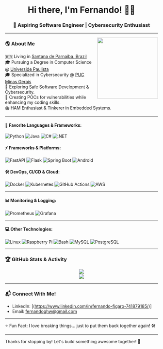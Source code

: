 <h1 align="center">Hi there, I'm Fernando! 👨‍💻</h1>
<h3 align="center">🚀 Aspiring Software Engineer | Cybersecurity Enthusiast </h3>

---

<img align='right' src='https://user-images.githubusercontent.com/5713670/87202985-820dcb80-c2b6-11ea-9f56-7ec461c497c3.gif' width='200px'>

### 🌎 About Me
🇧🇷 Living in [Santana de Parnaíba, Brazil](https://www.google.com/maps/place/Santana+de+Parna%C3%ADba+-+Polvilho,+Santana+de+Parna%C3%ADba+-+SP/)</br>
🎓 Pursuing a Degree in Computer Science @ [Universide Paulista](https://unip.br/)</br>
🎓 Specialized in Cybersecurity @ [PUC Minas Gerais](https://www.pucminas.br/destaques/Paginas/default.aspx)</br>
🌱 Exploring Safe Software Development & Cybersecurity.</br>
🔭 Creating POCs for vulnerabilities while enhancing my coding skills.</br>
📻 HAM Enthusiast & Tinkerer in Embedded Systems.

---

#### 🌟 Favorite Languages & Frameworks:
![Python](https://img.shields.io/badge/Python-3670A0.svg?style=for-the-badge&logo=python&logoColor=white)
![Java](https://img.shields.io/badge/Java-%23ED8B00.svg?style=for-the-badge&logo=java&logoColor=white)
![C#](https://img.shields.io/badge/C%23-239120.svg?style=for-the-badge&logo=c-sharp&logoColor=white)
![.NET](https://img.shields.io/badge/.NET-512BD4.svg?style=for-the-badge&logo=dotnet&logoColor=white)

#### ⚡ Frameworks & Platforms:
![FastAPI](https://img.shields.io/badge/FastAPI-009688.svg?style=for-the-badge&logo=fastapi&logoColor=white)
![Flask](https://img.shields.io/badge/Flask-000000.svg?style=for-the-badge&logo=flask&logoColor=white)
![Spring Boot](https://img.shields.io/badge/Spring_Boot-6DB33F.svg?style=for-the-badge&logo=spring-boot&logoColor=white)
![Android](https://img.shields.io/badge/Android_Studio-3DDC84.svg?style=for-the-badge&logo=android-studio&logoColor=white)

#### 🛠 DevOps, CI/CD & Cloud:
![Docker](https://img.shields.io/badge/Docker-2496ED.svg?style=for-the-badge&logo=docker&logoColor=white)
![Kubernetes](https://img.shields.io/badge/Kubernetes-326CE5.svg?style=for-the-badge&logo=kubernetes&logoColor=white)
![GitHub Actions](https://img.shields.io/badge/GitHub_Actions-2088FF.svg?style=for-the-badge&logo=github-actions&logoColor=white)
![AWS](https://img.shields.io/badge/AWS-232F3E.svg?style=for-the-badge&logo=amazon-aws&logoColor=white)

---

#### 📊 Monitoring & Logging:
![Prometheus](https://img.shields.io/badge/Prometheus-E6522C.svg?style=for-the-badge&logo=prometheus&logoColor=white)
![Grafana](https://img.shields.io/badge/Grafana-F46800.svg?style=for-the-badge&logo=grafana&logoColor=white)

---

#### 💻 Other Technologies:
![Linux](https://img.shields.io/badge/Linux-FCC624.svg?style=for-the-badge&logo=linux&logoColor=black)
![Raspberry Pi](https://img.shields.io/badge/RaspberryPi-C51A4A.svg?style=for-the-badge&logo=raspberry-pi&logoColor=white)
![Bash](https://img.shields.io/badge/Bash-4EAA25.svg?style=for-the-badge&logo=gnu-bash&logoColor=white)
![MySQL](https://img.shields.io/badge/MySQL-4479A1.svg?style=for-the-badge&logo=mysql&logoColor=white)
![PostgreSQL](https://img.shields.io/badge/PostgreSQL-336791.svg?style=for-the-badge&logo=postgresql&logoColor=white)

---

### 🏆 GitHub Stats & Activity
<div align="center">
  <img src="https://github-readme-streak-stats.herokuapp.com/?user=your-github-username&theme=tokyonight"/>
  <br/>
  <img src="https://github-readme-stats.vercel.app/api/top-langs/?username=your-github-username&layout=compact&theme=tokyonight"/>
</div>

---

### 📬 Connect With Me!
- LinkedIn: [(https://www.linkedin.com/in/fernando-figaro-741879185/)]
- Email: fernandoghw@gmail.com

---

⭐ Fun Fact: I love breaking things... just to put them back together again! 🛠️

---

Thanks for stopping by! Let's build something awesome together! 🚀
